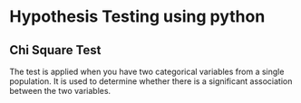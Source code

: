# Hypothesis Testing using python

## Chi Square Test

The test is applied when you have two categorical variables from a single population. It is used to determine whether there is a significant association between the two variables.
